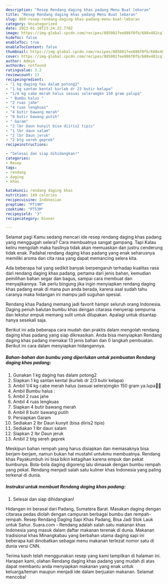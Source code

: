 ```yaml
---
description: "Resep Rendang daging khas padang Menu Buat lebaran"
title: "Resep Rendang daging khas padang Menu Buat lebaran"
slug: 869-resep-rendang-daging-khas-padang-menu-buat-lebaran
category: Uncategorized
date: 2023-01-18T23:24:22.770Z
image: https://img-global.cpcdn.com/recipes/885001fee886f0fb/680x482cq70/rendang-daging-khas-padang-foto-resep-utama.jpg
hideToc: false
enableToc: true
enableTocContent: false
thumbnail: https://img-global.cpcdn.com/recipes/885001fee886f0fb/680x482cq70/rendang-daging-khas-padang-foto-resep-utama.jpg
cover: https://img-global.cpcdn.com/recipes/885001fee886f0fb/680x482cq70/rendang-daging-khas-padang-foto-resep-utama.jpg
author: Admin
authorAv: notfound
ratingvalue: 3.2
reviewcount: 21
recipeingredient:
- "1 kg daging has dalam potong2"
- "1 kg santan kental kurleb dr 23 butir kelapa"
- "1/4 kg cabe merah halus sesuai seleramgkn 150 gram yalupa"
- " Bumbu halus "
- "2 ruas jahe"
- "4 ruas lengkuas"
- "4 butir bawang merah"
- "8 butir bawang putih"
- " Garam"
- "2 lbr Daun kunyit bisa diiris2 tipis"
- "1 lbr daun salam"
- "2 lbr Daun jeruk"
- "2 btg sereh geprek"
recipeinstructions:

- "Selesai dan siap dihidangkan!"
categories:
- Resep
tags:
- rendang
- daging
- khas

katakunci: rendang daging khas 
nutrition: 149 calories
recipecuisine: Indonesian
preptime: "PT19M"
cooktime: "PT53M"
recipeyield: "3"
recipecategory: Dinner

---
```



Selamat pagi Kamu sedang mencari ide resep rendang daging khas padang yang menggugah selera? Cara membuatnya sangat gampang. Tapi Kalau keliru mengolah maka hasilnya tidak akan memuaskan dan justru cenderung tidak enak. Padahal rendang daging khas padang yang enak seharusnya memiliki aroma dan cita rasa yang dapat memancing selera kita.


Ada beberapa hal yang sedikit banyak berpengaruh terhadap kualitas rasa dari rendang daging khas padang, pertama dari jenis bahan, kemudian pemilihan bahan segar dan bagus, sampai cara membuat dan menyajikannya. Tak perlu bingung jika ingin menyiapkan rendang daging khas padang enak di mana pun anda berada, karena asal sudah tahu caranya maka hidangan ini mampu jadi suguhan spesial.

Rendang khas Padang memang jadi favorit hampir seluruh orang Indonesia. Daging penuh balutan bumbu khas dengan citarasa menyerap sempurna dan tekstur empuk memang sulit untuk dilupakan. Apalagi untuk disantap hanya sesekali saja.


Berikut ini ada beberapa cara mudah dan praktis dalam mengolah rendang daging khas padang yang siap dikreasikan. Anda bisa menyiapkan Rendang daging khas padang memakai 13 jenis bahan dan 0 langkah pembuatan. Berikut ini cara dalam menyiapkan hidangannya.

<!--inarticleads1-->

##### Bahan-bahan dan bumbu yang diperlukan untuk pembuatan Rendang daging khas padang:

1. Gunakan 1 kg daging has dalam potong2
1. Siapkan 1 kg santan kental (kurleb dr 2/3 butir kelapa)
1. Ambil 1/4 kg cabe merah halus (sesuai selera)mgkn 150 gram ya.lupa🤭🙏
1. Ambil  Bumbu halus :
1. Ambil 2 ruas jahe
1. Ambil 4 ruas lengkuas
1. Siapkan 4 butir bawang merah
1. Ambil 8 butir bawang putih
1. Persiapkan  Garam
1. Sediakan 2 lbr Daun kunyit (bisa diiris2 tipis)
1. Sediakan 1 lbr daun salam
1. Siapkan 2 lbr Daun jeruk
1. Ambil 2 btg sereh geprek


Meskipun bahan rempah yang harus disiapkan dan memasaknya bisa berjam-berjam, namun bukan hal mustahil untukmu membuatnya. Rendang khas Payakumbuh ini bisa bikin ketagihan karena empuk dan pekat bumbunya. Bola-bola daging digoreng lalu dimasak dengan bumbu rempah yang pekat. Rendang menjadi salah satu kuliner khas Indonesia yang paling terkenal di dunia. 

<!--inarticleads2-->

##### Instruksi untuk membuat Rendang daging khas padang:


1. Selesai dan siap dihidangkan!

Hidangan ini berasal dari Padang, Sumatera Barat. Masakan daging dengan citarasa pedas diolah dengan campuran berbagai bumbu dan rempah-rempah. Resep Rendang Daging Sapi Khas Padang, Bisa Jadi Stok Lauk untuk Sahur. Suara.com - Rendang adalah salah satu makanan khas Indonesia yang masuk dalam daftar makanan terenak di dunia. Makanan tradisional khas Minangkabau yang berbahan utama daging sapi ini beberapa kali dinobatkan sebagai menu makanan terlezat nomor satu di dunia versi CNN. 

Terima kasih telah menggunakan resep yang kami tampilkan di halaman ini. Harapan kami, olahan Rendang daging khas padang yang mudah di atas dapat membantu anda menyiapkan makanan yang enak untuk keluarga/teman maupun menjadi ide dalam berjualan makanan. Selamat mencoba!
